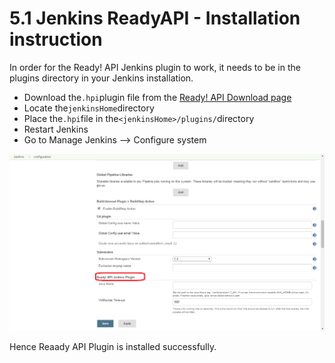 # 5.1 Jenkins ReadyAPI - Installation instruction

In order for the Ready! API Jenkins plugin to work, it needs to be in the plugins directory in your Jenkins installation.

* Download the`.hpi`plugin file from the [Ready! API Download page](http://support.smartbear.com/downloads/readyapi)
* Locate the`jenkinsHome`directory
* Place the`.hpi`file in the`<jenkinsHome>/plugins/`directory
* Restart Jenkins
* Go to Manage Jenkins --&gt; Configure system

![](../.gitbook/assets/readyapi_plugin.png)

Hence Reaady API Plugin is installed successfully.

